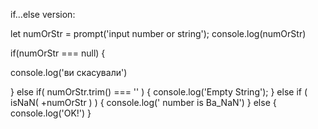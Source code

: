 if...else version: 


let numOrStr = prompt('input number or string');
console.log(numOrStr)


if(numOrStr === null) {

console.log('ви скасували')

} else if( numOrStr.trim() === '' ) {
console.log('Empty String');
} else if ( isNaN( +numOrStr ) ) {
console.log(' number is Ba_NaN')
} else {
console.log('OK!')
}

